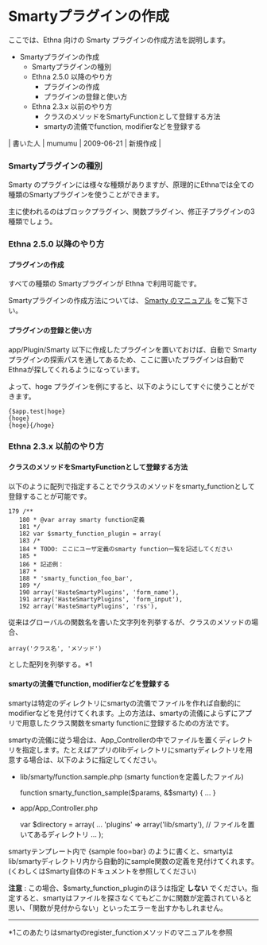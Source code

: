 # Smartyプラグインの作成
ここでは、Ethna 向けの Smarty プラグインの作成方法を説明します。

- Smartyプラグインの作成 
  - Smartyプラグインの種別 
  - Ethna 2.5.0 以降のやり方 
    - プラグインの作成 
    - プラグインの登録と使い方 
  - Ethna 2.3.x 以前のやり方 
    - クラスのメソッドをSmartyFunctionとして登録する方法 
    - smartyの流儀でfunction, modifierなどを登録する 

| 書いた人 | mumumu | 2009-06-21 | 新規作成 |

### Smartyプラグインの種別

Smarty のプラグインには様々な種類がありますが、原理的にEthnaでは全ての種類のSmartyプラグインを使うことができます。

主に使われるのはブロックプラグイン、関数プラグイン、修正子プラグインの3種類でしょう。

### Ethna 2.5.0 以降のやり方

#### プラグインの作成

すべての種類の Smartyプラグインが Ethna で利用可能です。

Smartyプラグインの作成方法については、 [Smarty のマニュアル](http://www.smarty.net/manual/ja/plugins.php) をご覧下さい。

#### プラグインの登録と使い方

app/Plugin/Smarty 以下に作成したプラグインを置いておけば、自動で Smartyプラグインの探索パスを通してあるため、ここに置いたプラグインは自動でEthnaが探してくれるようになっています。

よって、hoge プラグインを例にすると、以下のようにしてすぐに使うことができます。

    {$app.test|hoge}
    {hoge}
    {hoge}{/hoge}

### Ethna 2.3.x 以前のやり方

#### クラスのメソッドをSmartyFunctionとして登録する方法

以下のように配列で指定することでクラスのメソッドをsmarty_functionとして登録することが可能です。

    179 /**
       180 * @var array smarty function定義
       181 */
       182 var $smarty_function_plugin = array(
       183 /*
       184 * TODO: ここにユーザ定義のsmarty function一覧を記述してください
       185 *
       186 * 記述例：
       187 *
       188 * 'smarty_function_foo_bar',
       189 */
       190 array('HasteSmartyPlugins', 'form_name'),
       191 array('HasteSmartyPlugins', 'form_input'),
       192 array('HasteSmartyPlugins', 'rss'),

従来はグローバルの関数名を書いた文字列を列挙するが、クラスのメソッドの場合、

    array('クラス名', 'メソッド')

とした配列を列挙する。\*1

#### smartyの流儀でfunction, modifierなどを登録する

smartyは特定のディレクトリにsmartyの流儀でファイルを作れば自動的にmodifierなどを見付けてくれます。上の方法は、smartyの流儀によらずにアプリで用意したクラス関数をsmarty functionに登録するための方法です。

smartyの流儀に従う場合は、App_Controllerの中でファイルを置くディレクトリを指定します。たとえばアプリのlibディレクトリにsmartyディレクトリを用意する場合は、以下のように指定してください。

- lib/smarty/function.sample.php (smarty functionを定義したファイル)

    function smarty_function_sample($params, &$smarty)
    {
        ...
    }

- app/App_Controller.php

    var $directory = array(
        ...
        'plugins' => array('lib/smarty'), // ファイルを置いてあるディレクトリ
        ...
    );

smartyテンプレート内で {sample foo=bar} のように書くと、smartyはlib/smartyディレクトリ内から自動的にsample関数の定義を見付けてくれます。(くわしくはSmarty自体のドキュメントを参照してください)

**注意** : この場合、$smarty_function_pluginのほうは指定 **しない** でください。指定すると、smartyはファイルを探さなくてもどこかに関数が定義されていると思い、「関数が見付からない」といったエラーを出すかもしれません。


* * *
\*1このあたりはsmartyのregister_functionメソッドのマニュアルを参照  

